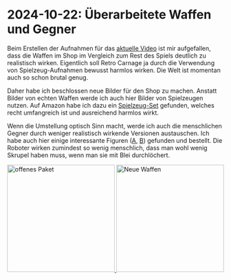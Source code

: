 # 2024-10-22: Überarbeitete Waffen und Gegner

Beim Erstellen der Aufnahmen für das <a href="https://youtu.be/1hznukfynLM" target="_blank">aktuelle Video</a> ist mir aufgefallen, dass die Waffen im Shop im Vergleich zum Rest des Spiels deutlich zu realistisch wirken. Eigentlich soll Retro&#160;Carnage ja durch die Verwendung von Spielzeug-Aufnahmen bewusst harmlos wirken. Die Welt ist momentan auch so schon brutal genug.

Daher habe ich beschlossen neue Bilder für den Shop zu machen. Anstatt Bilder von echten Waffen werde ich auch hier Bilder von Spielzeugen nutzen. Auf Amazon habe ich dazu ein <a href="https://amzn.eu/d/3kRQ5TJ" target="_blank">Spielzeug-Set</a> gefunden, welches recht umfangreich ist und ausreichend harmlos wirkt.

Wenn die Umstellung optisch Sinn macht, werde ich auch die menschlichen Gegner durch weniger realistisch wirkende Versionen austauschen. Ich habe auch hier einige interessante Figuren (<a href="https://amzn.eu/d/dkCpgA4" target="_blank">A</a>, <a href="https://www.ebay.de/itm/405230459602?mkcid=16&mkevt=1&mkrid=707-127634-2357-0&ssspo=yuwa2ci0rfm&sssrc=2047675&ssuid=gGSkwna8Swm&widget_ver=artemis&media=COPY" target="_blank">B</a>) gefunden und bestellt. Die Roboter wirken zumindest so wenig menschlich, dass man wohl wenig Skrupel haben muss, wenn man sie mit Blei durchlöchert.

<div class="pswp-gallery pswp-gallery--single-column" id="gallery-20241022">  
  <a href="/de/media/blog/2024-10-22-box.jpg" 
    data-pswp-width="1200" 
    data-pswp-height="900" 
    target="_blank">
    <img src="/de/media/blog/2024-10-22-box-small.jpg" alt="offenes Paket" style="width: 250px" title="Offenes Paket"/>
  </a>
  <a href="/de/media/blog/2024-10-22-items.jpg" 
    data-pswp-width="1200" 
    data-pswp-height="900" 
    target="_blank">
    <img src="/de/media/blog/2024-10-22-items-small.jpg" alt="Neue Waffen" style="width: 250px" title="Neue Waffen" />
  </a>
</div>

<link rel="stylesheet" href="/de/assets/css/photoswipe.css">

<script type="module">
    import PhotoSwipeLightbox from '/de/assets/js/photoswipe-lightbox.esm.js';
    new PhotoSwipeLightbox({
      gallery: '#gallery-20241022',
      children: 'a',
      pswpModule: () => import('/de/assets/js/photoswipe.esm.js')
    }).init();    
</script>
